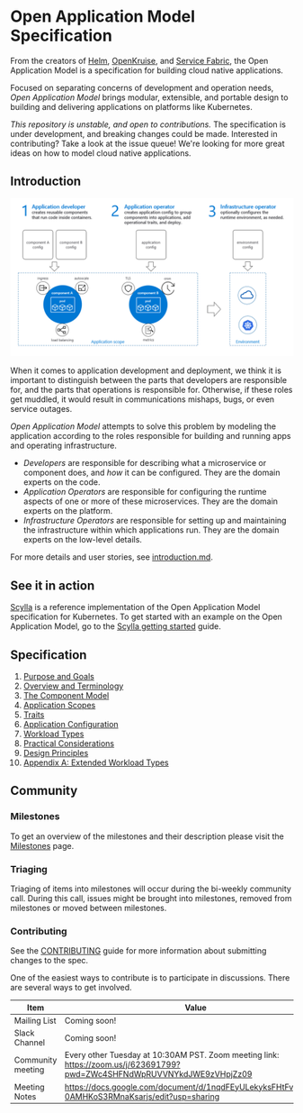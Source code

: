 # Open Application Model Specification

From the creators of 
[Helm](https://helm.sh),
[OpenKruise](https://openkruise.io/en-us/),
and [Service Fabric](https://github.com/Microsoft/service-fabric),
the Open Application Model is a specification for building cloud native applications.

Focused on separating concerns of development and operation needs, _Open Application Model_ brings modular, extensible, and portable design to building and delivering applications on platforms like Kubernetes.

*This repository is unstable, and open to contributions.*
The specification is under development, and breaking changes could be made.
Interested in contributing? Take a look at the issue queue! We're looking for more
great ideas on how to model cloud native applications.

## Introduction

![How it works][how-it-works]

When it comes to application development and deployment, we think it is important to distinguish between the parts that developers are responsible for, and the parts that operations is responsible for. Otherwise, if these roles get muddled, it would result in communications mishaps, bugs, or even
service outages.

_Open Application Model_ attempts to solve this problem by modeling the application according to the
roles responsible for building and running apps and operating infrastructure.

* _Developers_ are responsible for describing what a microservice or component does,
  and _how_ it can be configured. They are the domain experts on the code.
* _Application Operators_ are responsible for configuring the runtime aspects of
  one or more of these microservices. They are the domain experts on the
  platform.
* _Infrastructure Operators_ are responsible for setting up and maintaining the
  infrastructure within which applications run. They are the domain
  experts on the low-level details.

For more details and user stories, see [introduction.md](./introduction.md).

## See it in action

[Scylla](https://github.com/microsoft/scylla) is a reference implementation of the Open Application Model specification for Kubernetes. To get started with an example on the Open Application Model, go to the [Scylla getting started](https://github.com/microsoft/scylla/blob/master/docs/quickstart/quickstart.md) guide.

## Specification

  1. [Purpose and Goals](1.purpose_and_goals.md)
  2. [Overview and Terminology](2.overview_and_terminology.md)
  3. [The Component Model](3.component_model.md)
  4. [Application Scopes](4.application_scopes.md)
  5. [Traits](5.traits.md)
  6. [Application Configuration](6.application_configuration.md)
  7. [Workload Types](7.workload_types.md)
  8. [Practical Considerations](8.practical_considerations.md)
  9. [Design Principles](9.design_principles.md)
  10. [Appendix A: Extended Workload Types](10.appendix-extended-workload-types.md)


## Community

### Milestones

To get an overview of the milestones and their description please visit the [Milestones](https://github.com/microsoft/hydra-spec/milestones) page. 

### Triaging 

Triaging of items into milestones will occur during the bi-weekly community call. During this call, issues might be brought into milestones, removed from milestones or moved between milestones. 

### Contributing

See the [CONTRIBUTING](contributing.md) guide for more information about submitting changes to the spec.

One of the easiest ways to contribute is to participate in discussions. There are several ways to get involved.

| Item        | Value  |
|---------------------|---|
| Mailing List | Coming soon! |
| Slack Channel       | Coming soon! |
| Community meeting | Every other Tuesday at 10:30AM PST. Zoom meeting link: https://zoom.us/j/623691799?pwd=ZWc4SHFNdWpRUVVNYkdJWE9zVHpjZz09  |
| Meeting Notes       | https://docs.google.com/document/d/1nqdFEyULekyksFHtFvgvFAYE-0AMHKoS3RMnaKsarjs/edit?usp=sharing |

[how-it-works]: assets/how-it-works.png
